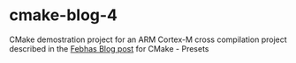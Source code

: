 # cmake-blog-4
CMake demostration project for an ARM Cortex-M cross compilation project 
described in the [Febhas Blog post](https://blog.feabhas.com/category/build-systems/) 
for CMake - Presets

